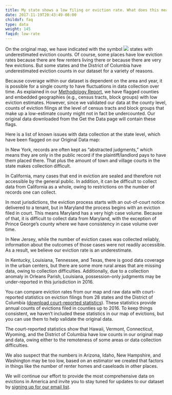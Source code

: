 ```yaml
---
title: My state shows a low filing or eviction rate. What does this mean?
date: 2017-11-19T20:43:49-08:00
childof: faq
type: data
weight: 145
faqid: low-rate
---
```

On the original map, we have indicated with the symbol <img class="hint" src="/images/icons/hint-icon.png" /> states with underestimated eviction counts. Of course, some places have low eviction rates because there are few renters living there or because there are very few evictions. But some states and the District of Columbia have underestimated eviction counts in our dataset for a variety of reasons.

Because coverage within our dataset is dependent on the area and year, it is possible for a single county to have fluctuations in data collection over time. As explained in our [Methodology Report](https://evictionlab.org/docs/Eviction_Lab_Methodology_Report_2022.pdf), we have flagged counties and embedded geographies (e.g., census tracts, block groups) with low eviction estimates. However, since we validated our data at the county level, counts of eviction filings at the level of census tracts and block groups that make up a low-estimate county might not in fact be undercounted. Our original data downloaded from the Get the Data page will contain these flags.

Here is a list of known issues with data collection at the state level, which have been flagged on our Original Data map:

In New York, records are often kept as “abstracted judgments,” which means they are only in the public record if the plaintiff/landlord pays to have them placed there. That plus the amount of town and village courts in the state makes collection difficult.

In California, many cases that end in eviction are sealed and therefore not accessible by the general public. In addition, it can be difficult to collect data from California as a whole, owing to restrictions on the number of records one can collect.

In most jurisdictions, the eviction process starts with an out-of-court notice delivered to a tenant, but in Maryland the process begins with an eviction filed in court. This means Maryland has a very high case volume. Because of that, it is difficult to collect data from Maryland, with the exception of Prince George’s county where we have consistency in case volume over time.

In New Jersey, while the number of eviction cases was collected reliably, information about the outcomes of those cases were not readily accessible. As a result, we believe our eviction rate is an underestimate.

In Kentucky, Louisiana, Tennessee, and Texas, there is good data coverage in the urban centers, but there are some more rural areas that are missing data, owing to collection difficulties. Additionally, due to a collection anomaly in Orleans Parish, Louisiana, possession-only judgments may be under-reported in this jurisdiction in 2016.

You can compare eviction rates from our map and raw data with court-reported statistics on eviction filings from 28 states and the District of Columbia ([download court-reported statistics](https://data-downloads.evictionlab.org/court-reported-stats/ExtStatsFull.xlsx)). These statistics provide annual counts of evictions filed in counties up to 2016. To keep things consistent, we haven’t included these statistics in our map of evictions, but you can use them to help validate the original data.

The court-reported statistics show that Hawaii, Vermont, Connecticut, Wyoming, and the District of Columbia have low counts in our original map and data, owing either to the remoteness of some areas or data collection difficulties.

We also suspect that the numbers in Arizona, Idaho, New Hampshire, and Washington may be too low, based on an estimator we created that factors in things like the number of renter homes and caseloads in other places.

We will continue our effort to provide the most comprehensive data on evictions in America and invite you to stay tuned for updates to our dataset by [signing up for our email list](https://evictionlab.org/help-faq/#mc_embed_signup).